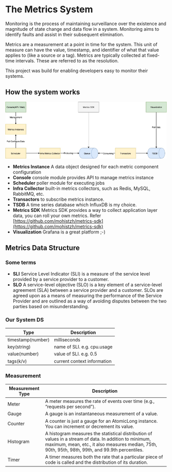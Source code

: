 # The Metrics System

Monitoring is the process of maintaining surveillance over the existence and magnitude of state change and data flow in a system. Monitoring aims to identify faults and assist in their subsequent elimination.

Metrics are a measurement at a point in time for the system. This unit of measure can have the value, timestamp, and identifier of what that value applies to (like a source or a tag). Metrics are typically collected at fixed-time intervals. These are referred to as the resolution.

This project was build for enabling developers easy to monitor their systems.

## How the system works


![oops](https://raw.githubusercontent.com/mohistzh/metrics/master/static/Workflow.jpg)

* **Metrics Instance** A data object designed for each metric component configuration
* **Console** console module provides API to manage metrics instance
* **Scheduler** poller module for executing jobs
* **Infra Collector** built-in metrics collectors, such as Redis, MySQL, RabbitMQ, etc.
* **Transactors** to subscribe metrics instance.
* **TSDB** A time series database which InfluxDB is my choice.
* **Metrics SDK** Metrics SDK provides a way to collect application layer data, you can roll your own metrics. Refer [https://github.com/mohistzh/metrics-sdk](https://github.com/mohistzh/metrics-sdk)
* **Visualization** Grafana is a great platform ;-)


## Metrics Data Structure

### Some terms

* **SLI** Service Level Indicator (SLI) is a measure of the service level provided by a service provider to a customer.
* **SLO** A service-level objective (SLO) is a key element of a service-level agreement (SLA) between a service provider and a customer. SLOs are agreed upon as a means of measuring the performance of the Service Provider and are outlined as a way of avoiding disputes between the two parties based on misunderstanding.



### Our System DS

Type  			 	  | Description
------------------ | -------------
timestamp(number)  | milliseconds
key(string)  | name of SLI. e.g. cpu.usage
value(number)  | value of SLI. e.g. 0.5
tags(k/v)  | current context information

### Measurement

Measurement Type  			 	  | Description
------------------ | -------------
Meter  | A meter measures the rate of events over time (e.g., “requests per second”).
Gauge  | A gauge is an instantaneous measurement of a value.
Counter  | A counter is just a gauge for an AtomicLong instance. You can increment or decrement its value.
Histogram  | A histogram measures the statistical distribution of values in a stream of data. In addition to minimum, maximum, mean, etc., it also measures median, 75th, 90th, 95th, 98th, 99th, and 99.9th percentiles.
Timer  | A timer measures both the rate that a particular piece of code is called and the distribution of its duration.

